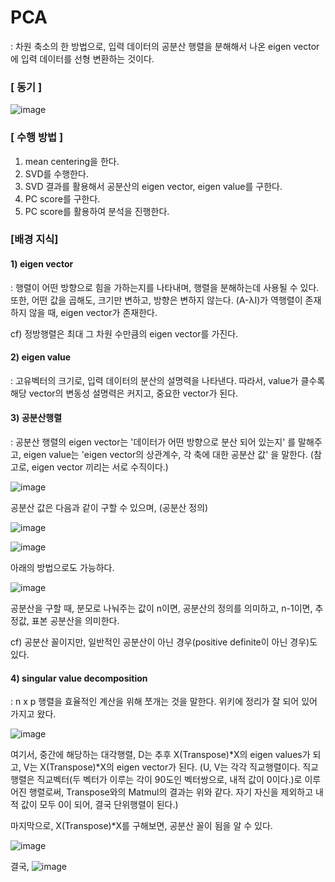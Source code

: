 # PCA

 : 차원 축소의 한 방법으로, 입력 데이터의 공분산 행렬을 분해해서 나온 eigen vector에 입력 데이터를 선형 변환하는 것이다.



### [ 동기 ]

![image](https://user-images.githubusercontent.com/42775225/80860815-41397b00-8ca5-11ea-8902-ff383e48e3d9.png)



### [ 수행 방법 ]

1. mean centering을 한다.
2. SVD를 수행한다.
3. SVD 결과를 활용해서 공분산의 eigen vector, eigen value를 구한다.
4. PC score를 구한다.
5. PC score를 활용하여 분석을 진행한다.



### [배경 지식]

#### 1) eigen vector

 : 행렬이 어떤 방향으로 힘을 가하는지를 나타내며, 행렬을 분해하는데 사용될 수 있다. 또한, 어떤 값을 곱해도, 크기만 변하고, 방향은 변하지 않는다. (A-λI)가 역행렬이 존재하지 않을 때, eigen vector가 존재한다.

cf) 정방행렬은 최대 그 차원 수만큼의 eigen vector를 가진다.



#### 2) eigen value

 : 고유벡터의 크기로, 입력 데이터의 분산의 설명력을 나타낸다. 따라서, value가 클수록 해당 vector의 변동성 설명력은 커지고, 중요한 vector가 된다.



#### 3) 공분산행렬

 : 공분산 행렬의 eigen vector는 '데이터가 어떤 방향으로 분산 되어 있는지' 를 말해주고, eigen value는 'eigen vector의 상관계수, 각 축에 대한 공분산 값' 을 말한다. (참고로, eigen vector 끼리는 서로 수직이다.)

![image](https://user-images.githubusercontent.com/42775225/80858940-05e47f80-8c98-11ea-824d-ed5f31f5a8df.png)

공분산 값은 다음과 같이 구할 수 있으며, (공분산 정의)

![image](https://user-images.githubusercontent.com/42775225/80859203-bd2dc600-8c99-11ea-8b7f-abbe2e4be008.png)

![image](https://user-images.githubusercontent.com/42775225/80859195-b0a96d80-8c99-11ea-8a39-922bb3e8239e.png)



아래의 방법으로도 가능하다.

![image](https://user-images.githubusercontent.com/42775225/80859237-02ea8e80-8c9a-11ea-93ae-a82c0ef02a2d.png)

공분산을 구할 때, 분모로 나눠주는 값이 n이면, 공분산의 정의를 의미하고, n-1이면, 추정값, 표본 공분산을 의미한다.

cf) 공분산 꼴이지만, 일반적인 공분산이 아닌 경우(positive definite이 아닌 경우)도 있다.



#### 4) singular value decomposition

 : n x p 행렬을 효율적인 계산을 위해 쪼개는 것을 말한다. 위키에 정리가 잘 되어 있어 가지고 왔다.

![image](https://user-images.githubusercontent.com/42775225/80859828-94f49600-8c9e-11ea-8b36-acf779a24218.png)

여기서, 중간에 해당하는 대각행렬, D는 추후 X(Transpose)*X의 eigen values가 되고, V는 X(Transpose)\*X의 eigen vector가 된다. (U, V는 각각 직교행렬이다. 직교행렬은 직교벡터(두 벡터가 이루는 각이 90도인 벡터쌍으로, 내적 값이 0이다.)로 이루어진 행렬로써, Transpose와의 Matmul의 결과는 위와 같다. 자기 자신을 제외하고 내적 값이 모두 0이 되어, 결국 단위행렬이 된다.)

마지막으로, X(Transpose)*X를 구해보면, 공분산 꼴이 됨을 알 수 있다.

![image](https://user-images.githubusercontent.com/42775225/80859057-c10d1880-8c98-11ea-8675-3aba18c12fe2.png)

결국, ![image](https://user-images.githubusercontent.com/42775225/80860204-311f9c80-8ca1-11ea-8e17-49a555eb5ce3.png)



#  





























